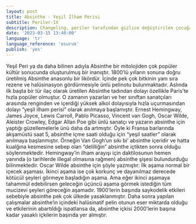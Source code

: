 ```yaml
---
layout: post
title: Absinthe - Yeşil İlham Perisi
subtitle: Periler-IX
description: Changeling, periler tarafından gizlice değiştirilen çocuğa verilen isimdir.
date: '2023-03-15 13:40:00'
language: 'tr'
language_reference: 'osuruk'
publish: 'yes'
---
```

Yeşil Peri ya da daha bilinen adıyla Absinthe bir mitolojiden çok popüler kültür sonucunda oluşturulmuş bir inanıştır.
1800’lü yılların sonuna doğru üretilmiş Absinthe anasonlu bir likördür. İçinde pek çok bitkinin yanı sıra rezene ve halüsinasyon gördürmesiyle ünlü pelinotu bulunmaktadır.
Aslında ilk başta bir tür ilaç olarak üretilen Absinthe tadından dolayı özellikle Paris’te hızla popüler olmuştur. O zamanın yazarları ve her sınıftan sanatçıları arasında renginden ve içerdiği yüksek alkol dolayısıyla hızla uçurmasından dolayı “yeşil ilham perisi” olarak anılmaya başlamıştır.
Ernest Hemingway, James Joyce, Lewis Carroll, Pablo Picasso, Vincent van Gogh, Oscar Wilde, Aleister Crowley, Edgar Allan Poe gibi ünlü sanatçı ve yazarın absinthe için yaptığı güzellemelerle ünü daha da artmıştır. Öyle ki Fransa barlarında akşamüstü saat 5, absinthe içme saati olduğu için “yeşil saatler” olarak anılmaya başlanmıştır.
Örneğin Van Gogh’un sıkı bi’ absinthe içeridir ve  hatta kualğına kesmesine sebep olan “delilliğin” absinthe içtikten sonra olduğu söylenmektedir.
Hemingway’in ilham arayışı için daktilosunun hemen yanında (o tarihlerde illegal olmasına rağmen) absinthe şişesi bulundurduğu bilinmektedir.
Oscar Wilde absinthe için şöyle yazmıştır: 
İlk aşama normal bir içecek aşaması. İkinci aşama ise çok korkunç ve dayanılmaz derecede kötücül şeyleri görmeye başladığın aşama. Ama eğer ikinci aşamaya tahammül edebilirsen geleceğin üçüncü aşama görmek istediğin tüm mucizevi şeyleri göreceğin aşamadır.
1900’lerin başında saykodelik etkileri sebebiyle absinthe pek çok ülkede yasaklanmıştır. Daha sonra yapılan çalışmalar absinthe‘in içindeki halüsinatif pelin otunun eser miktarda olduğu ve etkilerinin abartıldığı ispatlansa da, absinthe içkisi 2000’lerin başına kadar yasaklı içkilerin başında yer almıştır.
